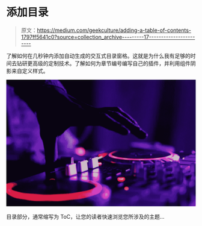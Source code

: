 # 添加目录

> 原文：<https://medium.com/geekculture/adding-a-table-of-contents-1797ff5641c0?source=collection_archive---------17----------------------->

了解如何在几秒钟内添加自动生成的交互式目录窗格。这就是为什么我有足够的时间去钻研更高级的定制技术。了解如何为章节编号编写自己的插件，并利用组件阴影来自定义样式。

![](img/4bb8b1009eba949c3389f5e8d95b4a49.png)

目录部分，通常缩写为 ToC，让您的读者快速浏览您所涉及的主题…